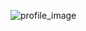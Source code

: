 ![profile_image](https://avatars.githubusercontent.com/u/33725785?s=400&u=d2bf9b56656d7b9f21172a351721b001c8ce9ca6&v=4)
